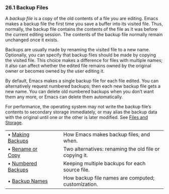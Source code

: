 

### 26.1 Backup Files

A *backup file* is a copy of the old contents of a file you are editing. Emacs makes a backup file the first time you save a buffer into its visited file. Thus, normally, the backup file contains the contents of the file as it was before the current editing session. The contents of the backup file normally remain unchanged once it exists.

Backups are usually made by renaming the visited file to a new name. Optionally, you can specify that backup files should be made by copying the visited file. This choice makes a difference for files with multiple names; it also can affect whether the edited file remains owned by the original owner or becomes owned by the user editing it.

By default, Emacs makes a single backup file for each file edited. You can alternatively request numbered backups; then each new backup file gets a new name. You can delete old numbered backups when you don’t want them any more, or Emacs can delete them automatically.

For performance, the operating system may not write the backup file’s contents to secondary storage immediately, or may alias the backup data with the original until one or the other is later modified. See [Files and Storage](Files-and-Storage.html).

|                                             |    |                                                        |
| :------------------------------------------ | -- | :----------------------------------------------------- |
| • [Making Backups](Making-Backups.html)     |    | How Emacs makes backup files, and when.                |
| • [Rename or Copy](Rename-or-Copy.html)     |    | Two alternatives: renaming the old file or copying it. |
| • [Numbered Backups](Numbered-Backups.html) |    | Keeping multiple backups for each source file.         |
| • [Backup Names](Backup-Names.html)         |    | How backup file names are computed; customization.     |
